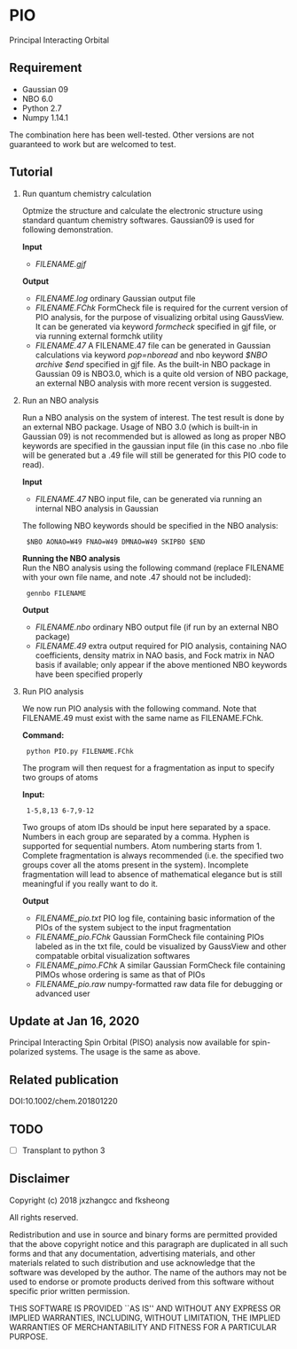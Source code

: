 # PIO
Principal Interacting Orbital

Requirement
---
- Gaussian 09
- NBO 6.0
- Python 2.7
- Numpy 1.14.1

The combination here has been well-tested. Other versions are not guaranteed to work but are welcomed to test.

Tutorial
---
1. Run quantum chemistry calculation
    
    Optmize the structure and calculate the electronic structure using standard quantum chemistry softwares. Gaussian09 is used for following demonstration.
    
    **Input**
    - *FILENAME.gjf*
    
    **Output**
    - *FILENAME.log*
        ordinary Gaussian output file
    - *FILENAME.FChk*
        FormCheck file is required for the current version of PIO analysis, for the purpose of visualizing orbital using GaussView. It can be generated via keyword *formcheck* specified in gjf file, or via running external formchk utility
    - *FILENAME.47*
        A FILENAME.47 file can be generated in Gaussian calculations via keyword *pop=nboread* and nbo keyword *$NBO archive $end* specified in gjf file. As the built-in NBO package in Gaussian 09 is NBO3.0, which is a quite old version of NBO package, an external NBO analysis with more recent version is suggested. 

2. Run an NBO analysis

    Run a NBO analysis on the system of interest. The test result is done by an external NBO package. Usage of NBO 3.0 (which is built-in in Gaussian 09) is not recommended but is allowed as long as proper NBO keywords are specified in the gaussian input file (in this case no .nbo file will be generated but a .49 file will still be generated for this PIO code to read).
    
    **Input**
    - *FILENAME.47*
        NBO input file, can be generated via running an internal NBO analysis in Gaussian
    
    The following NBO keywords should be specified in the NBO analysis:
    
        $NBO AONAO=W49 FNAO=W49 DMNAO=W49 SKIPBO $END
   
    **Running the NBO analysis**         
    Run the NBO analysis using the following command (replace FILENAME with your own file name, and note .47 should not be included):
    
        gennbo FILENAME
    
    **Output**
    - *FILENAME.nbo*
        ordinary NBO output file (if run by an external NBO package)
    - *FILENAME.49*
        extra output required for PIO analysis, containing NAO coefficients, density matrix in NAO basis, and Fock matrix in NAO basis if available; only appear if the above mentioned NBO keywords have been specified properly

3. Run PIO analysis

    We now run PIO analysis with the following command. Note that FILENAME.49 must exist with the same name as FILENAME.FChk.
    
    **Command:**
    
        python PIO.py FILENAME.FChk
    
    The program will then request for a fragmentation as input to specify two groups of atoms
    
    **Input:**
    
        1-5,8,13 6-7,9-12
    
    Two groups of atom IDs should be input here separated by a space. Numbers in each group are separated by a comma. Hyphen is supported for sequential numbers. Atom numbering starts from 1. Complete fragmentation is always recommended (i.e. the specified two groups cover all the atoms present in the system). Incomplete fragmentation will lead to absence of mathematical elegance but is still meaningful if you really want to do it.

    **Output**
    - *FILENAME_pio.txt*
        PIO log file, containing basic information of the PIOs of the system subject to the input fragmentation
    - *FILENAME_pio.FChk*
        Gaussian FormCheck file containing PIOs labeled as in the txt file, could be visualized by GaussView and other compatable orbital visualization softwares
    - *FILENAME_pimo.FChk*
        A similar Gaussian FormCheck file containing PIMOs whose ordering is same as that of PIOs
    - *FILENAME_pio.raw*
        numpy-formatted raw data file for debugging or advanced user

Update at Jan 16, 2020
---
Principal Interacting Spin Orbital (PISO) analysis now available for spin-polarized systems. The usage is the same as above.

Related publication
---
DOI:10.1002/chem.201801220

TODO
---
- [ ] Transplant to python 3

Disclaimer
---
Copyright (c) 2018 jxzhangcc and fksheong

All rights reserved.

Redistribution and use in source and binary forms are permitted provided that the above copyright notice and this paragraph are duplicated in all such forms and that any documentation, advertising materials, and other materials related to such distribution and use acknowledge that the software was developed by the author. The name of the authors may not be used to endorse or promote products derived from this software without specific prior written permission.

THIS SOFTWARE IS PROVIDED ``AS IS'' AND WITHOUT ANY EXPRESS OR IMPLIED WARRANTIES, INCLUDING, WITHOUT LIMITATION, THE IMPLIED WARRANTIES OF MERCHANTABILITY AND FITNESS FOR A PARTICULAR PURPOSE.

